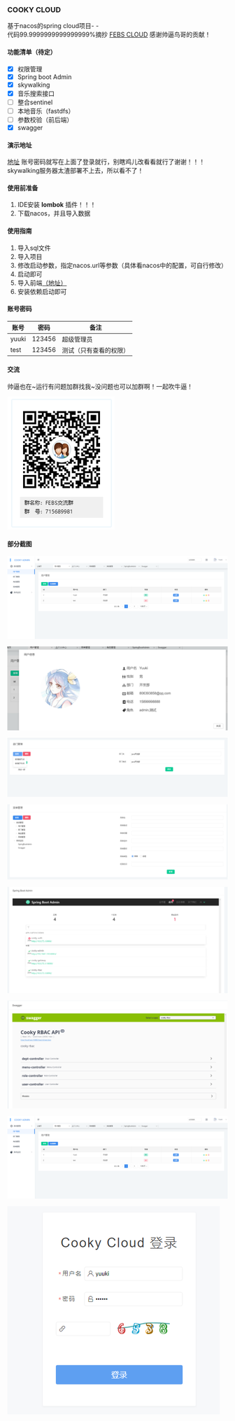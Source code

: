 ### COOKY CLOUD
基于nacos的spring cloud项目- -<br>
代码99.9999999999999999%摘抄 [FEBS CLOUD](https://github.com/wuyouzhuguli/FEBS-Cloud) 感谢帅逼鸟哥的贡献！
#### 功能清单（待定）
- [x] 权限管理
- [X] Spring boot Admin
- [X] skywalking
- [X] 音乐搜索接口
- [ ] 整合sentinel
- [ ] 本地音乐（fastdfs）
- [ ] 参数校验（前后端）
- [X] swagger

#### 演示地址
[地址](http://212.64.71.11) 账号密码就写在上面了登录就行，别瞎鸡儿改看看就行了谢谢！！！skywalking服务器太渣部署不上去，所以看不了！

#### 使用前准备
1. IDE安装 **lombok** 插件！！！
2. 下载nacos，并且导入数据
#### 使用指南
1. 导入sql文件
2. 导入项目
3. 修改启动参数，指定nacos.url等参数（具体看nacos中的配置，可自行修改）
4. 启动即可
5. 导入前端[（地址）](https://github.com/yuuki80code/cooky-cloud-web)
6. 安装依赖启动即可
#### 账号密码

账号|密码|备注
---|---|---
yuuki|123456|超级管理员
test|123456|测试（只有查看的权限）

#### 交流
帅逼也在~运行有问题加群找我~没问题也可以加群啊！一起吹牛逼！

![qq](img/QQ.jpg)
#### 部分截图

![1](img/TIM截图20191204200109.png)

![2](img/TIM截图20191204200151.png)

![3](img/TIM截图20191204200214.png)

![4](img/TIM截图20191204200227.png)

![5](img/TIM截图20191204200238.png)

![6](img/TIM截图20191204200305.png)

![7](img/TIM截图20191204200109.png)

![8](img/TIM截图20191204200317.png)
